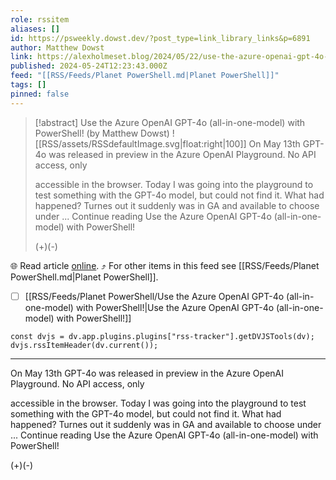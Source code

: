 ```yaml
---
role: rssitem
aliases: []
id: https://psweekly.dowst.dev/?post_type=link_library_links&p=6891
author: Matthew Dowst
link: https://alexholmeset.blog/2024/05/22/use-the-azure-openai-gpt-4o-all-in-one-model-with-powershell/
published: 2024-05-24T12:23:43.000Z
feed: "[[RSS/Feeds/Planet PowerShell.md|Planet PowerShell]]"
tags: []
pinned: false
---
```


> [!abstract] Use the Azure OpenAI GPT-4o (all-in-one-model) with PowerShell! (by Matthew Dowst)
> ![[RSS/assets/RSSdefaultImage.svg|float:right|100]] On May 13th GPT-4o was released in preview in the Azure OpenAI Playground. No API access, only
> 
> accessible in the browser. Today I was going into the playground to test something with the GPT-4o model, but could not find it. What had happened? Turnes out it suddenly was in GA and available to choose under ... Continue reading Use the Azure OpenAI GPT-4o (all-in-one-model) with PowerShell!
> 
> (+)(-)

🌐 Read article [online](https://alexholmeset.blog/2024/05/22/use-the-azure-openai-gpt-4o-all-in-one-model-with-powershell/). ⤴ For other items in this feed see [[RSS/Feeds/Planet PowerShell.md|Planet PowerShell]].

- [ ] [[RSS/Feeds/Planet PowerShell/Use the Azure OpenAI GPT-4o (all-in-one-model) with PowerShell!|Use the Azure OpenAI GPT-4o (all-in-one-model) with PowerShell!]]

~~~dataviewjs
const dvjs = dv.app.plugins.plugins["rss-tracker"].getDVJSTools(dv);
dvjs.rssItemHeader(dv.current());
~~~

- - -

On May 13th GPT-4o was released in preview in the Azure OpenAI Playground. No API access, only

accessible in the browser. Today I was going into the playground to test something with the GPT-4o model, but could not find it. What had happened? Turnes out it suddenly was in GA and available to choose under ... Continue reading Use the Azure OpenAI GPT-4o (all-in-one-model) with PowerShell!

(+)(-)
